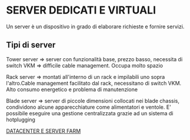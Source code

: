 # SERVER DEDICATI E VIRTUALI

Un server è un dispositivo in grado di elaborare richieste e fornire servizi.

## Tipi di server

Tower server ⇒ server con funzionalità base, prezzo basso, necessita di switch VKM ⇒ difficile cable management.
Occupa molto spazio

Rack server ⇒ montati all'interno di un rack e impilabili uno sopra l'altro.Cable management facilitato dal rack, necessitano di switch VKM.
Alto consumo energetico e problema di manutenzione

Blade server ⇒ server di piccole dimensioni collocati nei blade chassis, condividono alcune apparecchiature come alimentatori e ventole.
E' possibile eseguire una gestione centralizzata grazie ad un sistema di hotplugging

[DATACENTER E SERVER FARM](SERVER%20DEDICATI%20E%20VIRTUALI%20906286e6b2bb433f9c417a5eea5c2d1d/DATACENTER%20E%20SERVER%20FARM%206dd635d687e740e0881c4c895737ab00.md)